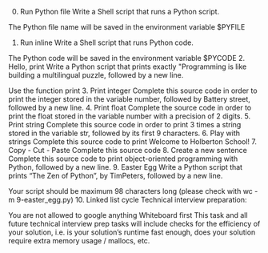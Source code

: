 0. Run Python file Write a Shell script that runs a Python script.

The Python file name will be saved in the environment variable $PYFILE
1. Run inline Write a Shell script that runs Python code.

The Python code will be saved in the environment variable $PYCODE
2. Hello, print Write a Python script that prints exactly "Programming is like building a multilingual puzzle, followed by a new line.

Use the function print
3. Print integer Complete this source code in order to print the integer stored in the variable number, followed by Battery street, followed by a new line.
4. Print float Complete the source code in order to print the float stored in the variable number with a precision of 2 digits.
5. Print string Complete this source code in order to print 3 times a string stored in the variable str, followed by its first 9 characters.
6. Play with strings Complete this source code to print Welcome to Holberton School!
7. Copy - Cut - Paste Complete this source code
8. Create a new sentence Complete this source code to print object-oriented programming with Python, followed by a new line.
9. Easter Egg Write a Python script that prints “The Zen of Python”, by TimPeters, followed by a new line.

Your script should be maximum 98 characters long (please check with wc -m 9-easter_egg.py)
10. Linked list cycle Technical interview preparation:

You are not allowed to google anything
Whiteboard first
This task and all future technical interview prep tasks will include checks for the efficiency of your solution, i.e. is your solution’s runtime fast enough, does your solution require extra memory usage / mallocs, etc.

